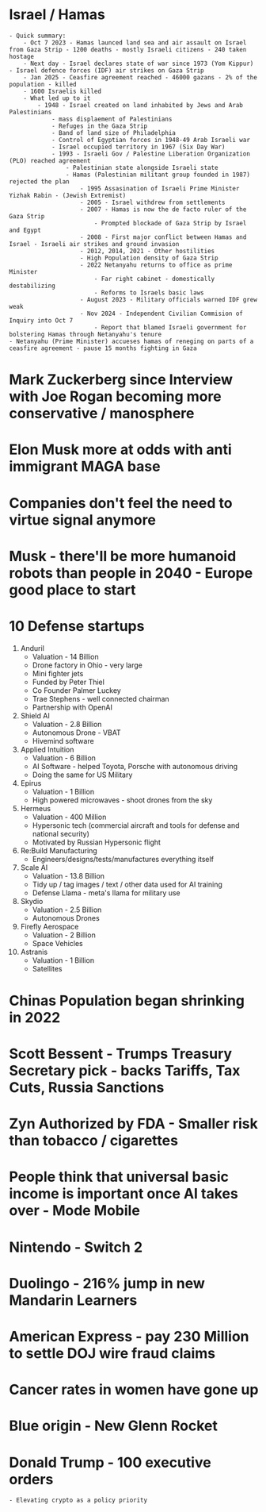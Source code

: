 # Israel / Hamas
    - Quick summary:
        - Oct 7 2023 - Hamas launced land sea and air assault on Israel from Gaza Strip - 1200 deaths - mostly Israeli citizens - 240 taken hostage
        - Next day - Israel declares state of war since 1973 (Yom Kippur) - Israel defence forces (IDF) air strikes on Gaza Strip
        - Jan 2025 - Ceasfire agreement reached - 46000 gazans - 2% of the population - killed
        - 1600 Israelis killed
        - What led up to it 
            - 1948 - Israel created on land inhabited by Jews and Arab Palestinians 
                - mass displaement of Palestinians
                - Refuges in the Gaza Strip 
                - Band of land size of Philadelphia 
                - Control of Egyptian forces in 1948-49 Arab Israeli war
                - Israel occupied territory in 1967 (Six Day War)
                - 1993 - Israeli Gov / Palestine Liberation Organization (PLO) reached agreement 
                    - Palestinian state alongside Israeli state
                    - Hamas (Palestinian militant group founded in 1987) rejected the plan
                        - 1995 Assasination of Israeli Prime Minister Yizhak Rabin - (Jewish Extremist)
                        - 2005 - Israel withdrew from settlements 
                        - 2007 - Hamas is now the de facto ruler of the Gaza Strip
                            - Prompted blockade of Gaza Strip by Israel and Egypt
                        - 2008 - First major conflict between Hamas and Israel - Israeli air strikes and ground invasion
                        - 2012, 2014, 2021 - Other hostilities
                        - High Population density of Gaza Strip 
                        - 2022 Netanyahu returns to office as prime Minister 
                            - Far right cabinet - domestically destabilizing
                            - Reforms to Israels basic laws 
                        - August 2023 - Military officials warned IDF grew weak
                        - Nov 2024 - Independent Civilian Commision of Inquiry into Oct 7 
                            - Report that blamed Israeli government for bolstering Hamas through Netanyahu's tenure
    - Netanyahu (Prime Minister) accueses hamas of reneging on parts of a ceasfire agreement - pause 15 months fighting in Gaza
# Mark Zuckerberg since Interview with Joe Rogan becoming more conservative / manosphere
# Elon Musk more at odds with anti immigrant MAGA base
# Companies don't feel the need to virtue signal anymore
# Musk - there'll be more humanoid robots than people in 2040 - Europe good place to start
# 10 Defense startups
1. Anduril
    - Valuation - 14 Billion
    - Drone factory in Ohio - very large 
    - Mini fighter jets
    - Funded by Peter Thiel
    - Co Founder Palmer Luckey 
    - Trae Stephens - well connected chairman
    - Partnership with OpenAI
2. Shield AI 
    - Valuation - 2.8 Billion
    - Autonomous Drone - VBAT
    - Hivemind software
3. Applied Intuition
    - Valuation - 6 Billion
    - AI Software - helped Toyota, Porsche with autonomous driving
    - Doing the same for US Military
4. Epirus 
    - Valuation - 1 Billion
    - High powered microwaves - shoot drones from the sky
5. Hermeus 
    - Valuation - 400 Million 
    - Hypersonic tech (commercial aircraft and tools for defense and national security)
    - Motivated by Russian Hypersonic flight
6. Re:Build Manufacturing
    - Engineers/designs/tests/manufactures everything itself 
7. Scale AI 
    - Valuation - 13.8 Billion
    - Tidy up / tag images / text / other data used for AI training
    - Defense Llama - meta's llama for military use
8. Skydio 
    - Valuation - 2.5 Billion
    - Autonomous Drones 
9. Firefly Aerospace 
    - Valuation - 2 Billion
    - Space Vehicles
10. Astranis
    - Valuation - 1 Billion
    - Satellites

# Chinas Population began shrinking in 2022
# Scott Bessent - Trumps Treasury Secretary pick - backs Tariffs, Tax Cuts, Russia Sanctions
# Zyn Authorized by FDA - Smaller risk than tobacco / cigarettes
# People think that universal basic income is important once AI takes over - Mode Mobile
# Nintendo - Switch 2
# Duolingo - 216% jump in new Mandarin Learners
# American Express - pay 230 Million to settle DOJ wire fraud claims 
# Cancer rates in women have gone up 
# Blue origin - New Glenn Rocket 
# Donald Trump - 100 executive orders 
    - Elevating crypto as a policy priority
